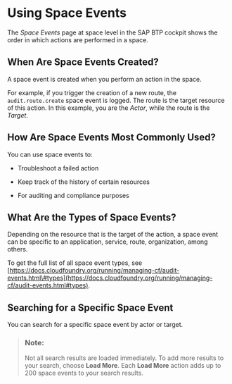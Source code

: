 <!-- loio748a4293d49d4757814035d51ea0dce5 -->

# Using Space Events

The *Space Events* page at space level in the SAP BTP cockpit shows the order in which actions are performed in a space.



<a name="loio748a4293d49d4757814035d51ea0dce5__section_e14_mvd_pdc"/>

## When Are Space Events Created?

A space event is created when you perform an action in the space.

For example, if you trigger the creation of a new route, the `audit.route.create` space event is logged. The route is the target resource of this action. In this example, you are the *Actor*, while the route is the *Target*.



<a name="loio748a4293d49d4757814035d51ea0dce5__section_hfw_gc2_pdc"/>

## How Are Space Events Most Commonly Used?

You can use space events to:

-   Troubleshoot a failed action

-   Keep track of the history of certain resources

-   For auditing and compliance purposes




<a name="loio748a4293d49d4757814035d51ea0dce5__section_kyh_3g2_pdc"/>

## What Are the Types of Space Events?

Depending on the resource that is the target of the action, a space event can be specific to an application, service, route, organization, among others.

To get the full list of all space event types, see [https://docs.cloudfoundry.org/running/managing-cf/audit-events.html\#types](https://docs.cloudfoundry.org/running/managing-cf/audit-events.html#types).



<a name="loio748a4293d49d4757814035d51ea0dce5__section_lqf_ycn_xfc"/>

## Searching for a Specific Space Event

You can search for a specific space event by actor or target.

> ### Note:  
> Not all search results are loaded immediately. To add more results to your search, choose **Load More**. Each **Load More** action adds up to 200 space events to your search results.

